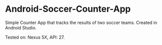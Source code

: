 # Android-Soccer-Counter-App
Simple Counter App that tracks the results of two soccer teams. Created in Android Studio.

Tested on: Nexus 5X, API: 27.
